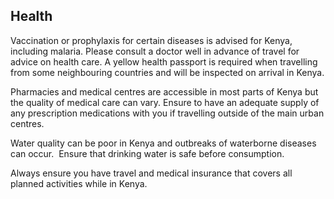 ## Health

Vaccination or prophylaxis for certain diseases is advised for Kenya, including malaria. Please consult a doctor well in advance of travel for advice on health care. A yellow health passport is required when travelling from some neighbouring countries and will be inspected on arrival in Kenya.

Pharmacies and medical centres are accessible in most parts of Kenya but the quality of medical care can vary. Ensure to have an adequate supply of any prescription medications with you if travelling outside of the main urban centres.

Water quality can be poor in Kenya and outbreaks of waterborne diseases can occur.  Ensure that drinking water is safe before consumption.

Always ensure you have travel and medical insurance that covers all planned activities while in Kenya.